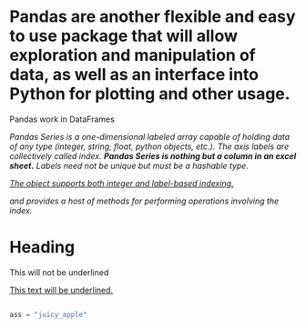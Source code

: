 # Pandas are another flexible and easy to use package that will allow exploration and manipulation of data, as well as an interface into Python for plotting and other usage.

Pandas work in DataFrames

<i>Pandas Series is a one-dimensional labeled array capable of holding data of any type (integer, string, float, python objects, etc.). The axis labels are collectively called index. <b>Pandas Series is nothing but a column in an excel sheet.</b>
Labels need not be unique but must be a hashable type. <p style="text-decoration: underline;">The object supports both integer and label-based indexing.</p> and provides a host of methods for performing operations involving the index.</i>




<!DOCTYPE html>
<html>
   <head>
      <title>HTML Text underline</title>
   </head>

   <body>
      <h1>Heading</h1>
      <p>This will not be underlined</p>
      <p style="text-decoration: underline;">This text will be underlined.</p>
   </body>
</html>


~~~Python

ass = "juicy_apple"
~~~
